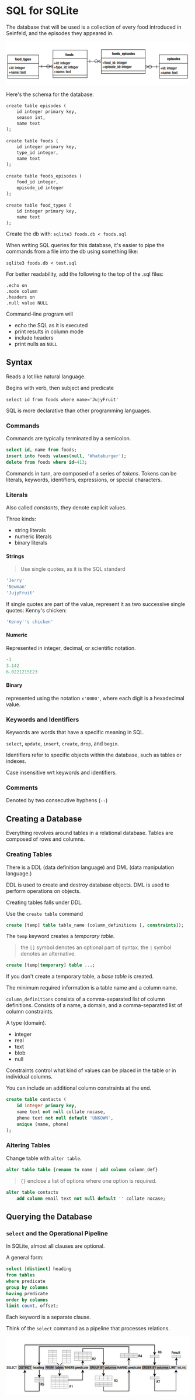 # SQL for SQLite

The database that will be used is a collection of every food introduced in Seinfeld, and the episodes they appeared in.

![Food db tables](tables.png)

Here's the schema for the database:

    create table episodes (
    	id integer primary key,
    	season int,
    	name text
    );

    create table foods (
    	id integer primary key,
    	type_id integer,
    	name text
    );

    create table foods_episodes (
    	food_id integer,
    	episode_id integer
    );

    create table food_types (
    	id integer primary key,
    	name text
    );

Create the db with: `sqlite3 foods.db < foods.sql`

When writing SQL queries for this database, it's easier to pipe the commands from a file into the db using something like:

`sqlite3 foods.db < test.sql`

For better readability, add the following to the top of the .sql files:

    .echo on
    .mode column
    .headers on
    .null value NULL

Command-line program will

- echo the SQL as it is executed
- print results in column mode
- include headers
- print nulls as `NULL`

## Syntax

Reads a lot like natural language.

Begins with verb, then subject and predicate

`select id from foods where name='JujyFruit'`

SQL is more declarative than other programming languages.

### Commands

Commands are typically terminated by a semicolon.

```sql
select id, name from foods;
insert into foods values(null, 'Whataburger');
delete from foods where id=413;
```

Commands in turn, are composed of a series of _tokens_. Tokens can be literals, keywords, identifiers, expressions, or special characters.

### Literals

Also called _constants_, they denote explicit values.

Three kinds:

- string literals
- numeric literals
- binary literals

#### Strings

> Use single quotes, as it is the SQL standard

```sql
'Jerry'
'Newman'
'JujyFruit'
```

If single quotes are part of the value, represent it as two successive single quotes:
Kenny's chicken:

```sql
'Kenny''s chicken'
```

#### Numeric

Represented in integer, decimal, or scientific notation.

```sql
-1
3.142
6.0221215E23
```

#### Binary

represented using the notation `x'0000'`, where each digit is a hexadecimal value.

### Keywords and Identifiers

Keywords are words that have a specific meaning in SQL.

`select`, `update`, `insert`, `create`, `drop`, and `begin`.

Identifiers refer to specific objects within the database, such as tables or indexes.

Case insensitive wrt keywords and identifiers.

### Comments

Denoted by two consecutive hyphens (`--`)

## Creating a Database

Everything revolves around tables in a relational database. Tables are composed of rows and columns.

### Creating Tables

There is a DDL (data definition language) and DML (data manipulation language.)

DDL is used to create and destroy database objects.
DML is used to perform operations on objects.

Creating tables falls under DDL.

Use the `create table` command

```sql
create [temp] table table_name (column_definitions [, constraints]);
```

The `temp` keyword creates a _temporary table_.

> the `[]` symbol denotes an optional part of syntax.
> the `|` symbol denotes an alternative.

```sql
create [temp|temporary] table ...;
```

If you don't create a temporary table, a _base table_ is created.

The minimum required information is a table name and a column name.

`column_definitions` consists of a comma-separated list of column definitions. Consists of a name, a domain, and a comma-separated list of column constraints.

A type (domain).

- integer
- real
- text
- blob
- null

Constraints control what kind of values can be placed in the table or in individual columns.

You can include an additional column constraints at the end.

```sql
create table contacts (
    id integer primary key,
    name text not null collate nocase,
    phone text not null default 'UNKOWN',
    unique (name, phone)
);
```

### Altering Tables

Change table with `alter table`.

```sql
alter table table {rename to name | add column column_def}
```

> `{}` enclose a list of options where one option is required.

```sql
alter table contacts
    add column email text not null default '' collate nocase;
```

## Querying the Database

### `select` and the Operational Pipeline

In SQLite, almost all clauses are optional.

A general form:

```sql
select [distinct] heading
from tables
where predicate
group by columns
having predicate
order by columns
limit count, offset;
```

Each keyword is a separate clause.

Think of the `select` command as a pipeline that processes relations.

![select pipeline](select.png)

